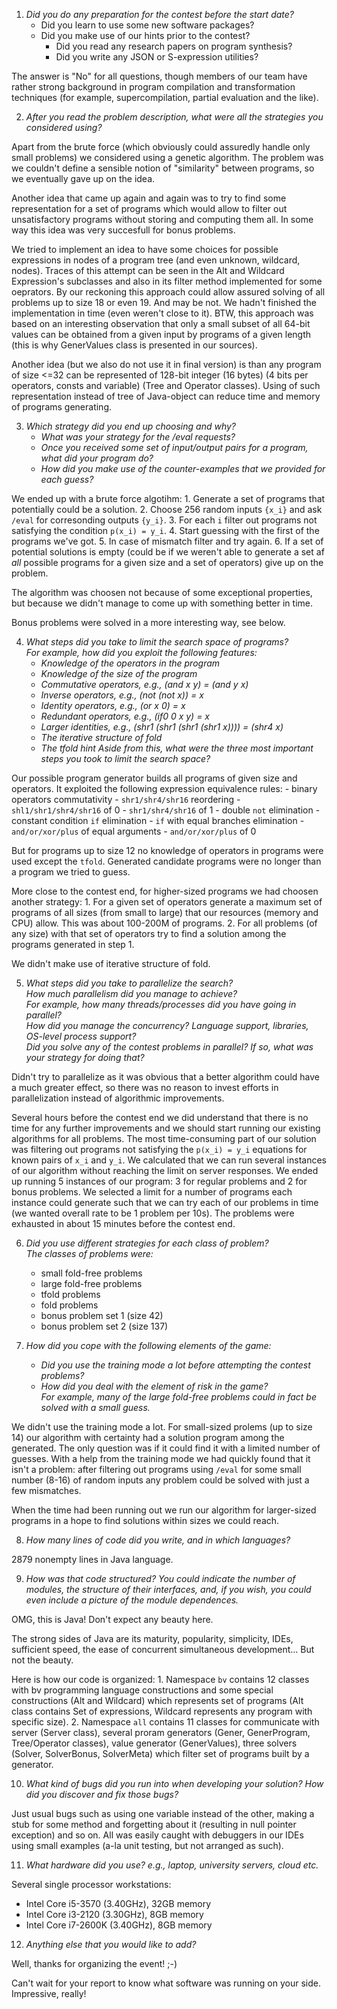 1. _Did you do any preparation for the contest before the start date?_
   - Did you learn to use some new software packages?
   - Did you make use of our hints prior to the contest?
      - Did you read any research papers on program synthesis?
      - Did you write any JSON or S-expression utilities?

 The answer is "No" for all questions, though members of our team have rather strong background
 in program compilation and transformation techniques (for example, supercompilation, partial evaluation and the like).

2. _After you read the problem description, what were all the strategies you considered using?_

 Apart from the brute force (which obviously could assuredly handle only small problems) we considered using a genetic algorithm.
 The problem was we couldn't define a sensible notion of "similarity" between programs, so we eventually gave up on the idea.
 
 Another idea that came up again and again was to try to find some representation for a set of programs which would allow to filter out unsatisfactory programs without storing and computing them all. In some way this idea was very succesfull for bonus problems.
 
 We tried to implement an idea to have some choices for possible expressions in nodes of a program tree (and even unknown, wildcard, nodes). Traces of this attempt can be seen in the Alt and Wildcard Expression's subclasses and also in its filter method implemented for some oeprators. By our reckoning this approach could allow assured solving of all problems up to size 18 or even 19. And may be not. We hadn't finished the implementation in time (even weren't close to it). BTW, this approach was based on an interesting observation that only a small subset of all 64-bit values can be obtained from a given input by programs of a given length (this is why GenerValues class is presented in our sources).

 Another idea (but we also do not use it in final version) is than any program of size <=32 can be represented of 128-bit integer (16 bytes) (4 bits per operators, consts and variable) (Tree and Operator classes). Using of such representation instead of tree of Java-object can reduce time and memory of programs generating.

3. _Which strategy did you end up choosing and why?_
   - _What was your strategy for the /eval requests?_
   - _Once you received some set of input/output pairs for a program, what did your program do?_
   - _How did you make use of the counter-examples that we provided for each guess?_

 We ended up with a brute force algotihm:
     1. Generate a set of programs that potentially could be a solution.
     2. Choose 256 random inputs `{x_i}` and ask `/eval` for corresonding outputs `{y_i}`.
     3. For each `i` filter out programs not satisfying the condition `p(x_i) = y_i`.
     4. Start guessing with the first of the programs we've got.
     5. In case of mismatch filter and try again.
     6. If a set of potential solutions is empty (could be if we weren't able to generate a set af _all_ possible programs for a given size and a set of operators) give up on the problem.

 The algorithm was choosen not because of some exceptional properties, but because we didn't manage to come up with something better in time.
     
 Bonus problems were solved in a more interesting way, see below.

4. _What steps did you take to limit the search space of programs?  
  For example, how did you exploit the following features:_
      - _Knowledge of the operators in the program_
      - _Knowledge of the size of the program_
      - _Commutative operators, e.g., (and x y) = (and y x)_
      - _Inverse operators,     e.g., (not (not x)) = x_
      - _Identity operators,    e.g., (or x 0) = x_
      - _Redundant operators,   e.g., (if0 0 x y) = x_
      - _Larger identities,     e.g., (shr1 (shr1 (shr1 (shr1 x)))) = (shr4 x)_
      - _The iterative structure of fold_
      - _The tfold hint_
  _Aside from this, what were the three most important steps you took to limit the search space?_

 Our possible program generator builds all programs of given size and operators. It exploited the following expression equivalence rules:
    - binary operators commutativity
    - `shr1/shr4/shr16` reordering
    - `shl1/shr1/shr4/shr16` of 0
    - `shr1/shr4/shr16` of 1
    - double `not` elimination
    - constant condition `if` elimination
    - `if` with equal branches elimination
    - `and/or/xor/plus` of equal arguments
    - `and/or/xor/plus` of 0
 
 But for programs up to size 12 no knowledge of operators in programs were used except the `tfold`.
 Generated candidate programs were no longer than a program we tried to guess.
 
 More close to the contest end, for higher-sized programs we had choosen another strategy:
     1. For a given set of operators generate a maximum set of programs of all sizes (from small to large)
        that our resources (memory and CPU) allow. This was about 100-200M of programs.
     2. For all problems (of any size) with that set of operators try to find a solution among the programs generated in step 1.

 We didn't make use of iterative structure of fold.


5. _What steps did you take to parallelize the search?  
   How much parallelism did you manage to achieve?  
   For example, how many threads/processes did you have going in parallel?  
   How did you manage the concurrency? Language support, libraries, OS-level process support?  
   Did you solve any of the contest problems in parallel? If so, what was your strategy for doing that?_

 Didn't try to parallelize as it was obvious that a better algorithm could have a much greater effect, so there was no reason to invest efforts in parallelization instead of algorithmic improvements.

 Several hours before the contest end we did understand that there is no time for any further improvements and we should start running our existing algorithms for all problems.  The most time-consuming part of our solution was filtering out programs not satisfying the `p(x_i) = y_i` equations for known pairs of `x_i` and `y_i`. We calculated that we can run several instances of our algorithm without reaching the limit on server responses. We ended up running 5 instances of our program: 3 for regular problems and 2 for bonus problems. We selected a limit for a number of programs each instance could generate such that we can try each of our problems in time (we wanted overall rate to be 1 problem per 10s). The problems were exhausted in about 15 minutes before the contest end.


6. _Did you use different strategies for each class of problem?  
   The classes of problems were:_
      - small fold-free problems
      - large fold-free problems
      - tfold problems
      - fold problems
      - bonus problem set 1 (size 42)
      - bonus problem set 2 (size 137)


7. _How did you cope with the following elements of the game:_
      - _Did you use the training mode a lot before attempting the contest problems?_
      - _How did you deal with the element of risk in the game?  
        For example, many of the large fold-free problems could in fact be solved with a small guess._

 We didn't use the training mode a lot.  For small-sized prolems (up to size 14) our algorithm with certainty had a solution program among the generated.  The only question was if it could find it with a limited number of guesses.  With a help from the training mode we had quickly found that it isn't a problem: after filtering out programs using `/eval` for some small number (8-16) of random inputs any problem could be solved with just a few mismatches.

 When the time had been running out we run our algorithm for larger-sized programs in a hope to find solutions within sizes we could reach.

8. _How many lines of code did you write, and in which languages?_

 2879 nonempty lines in Java language.

9. _How was that code structured? You could indicate the number of modules, the structure of their interfaces, and, if you wish, you could even include a picture of the module dependences._
 
 OMG, this is Java! Don't expect any beauty here.

 The strong sides of Java are its maturity, popularity, simplicity, IDEs, sufficient speed, the ease of concurrent simultaneous development...  But not the beauty.
 
 Here is how our code is organized:
    1. Namespace `bv` contains 12 classes with bv programming language constructions and some special constructions (Alt and Wildcard) which represents set of programs (Alt class contains Set of expressions, Wildcard represents any program with specific size).
    2. Namespace `all` contains 11 classes for communicate with server (Server class), several proram generators (Gener, GenerProgram, Tree/Operator classes), value generator (GenerValues), three solvers (Solver, SolverBonus, SolverMeta) which filter set of programs built by a generator.

10. _What kind of bugs did you run into when developing your solution?
    How did you discover and fix those bugs?_

 Just usual bugs such as using one variable instead of the other, making a stub for some method and forgetting about it (resulting in null pointer exception) and so on. All was easily caught with debuggers in our IDEs using small examples (a-la unit testing, but not arranged as such).

11. _What hardware did you use?
    e.g., laptop, university servers, cloud etc._

 Several single processor workstations:
  - Intel Core i5-3570 (3.40GHz), 32GB memory
  - Intel Core i3-2120 (3.30GHz), 8GB memory
  - Intel Core i7-2600K (3.40GHz), 8GB memory


12. _Anything else that you would like to add?_

 Well, thanks for organizing the event! ;-)
 
 Can't wait for your report to know what software was running on your side. Impressive, really!

